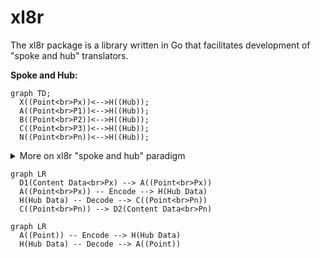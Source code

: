 # xl8r

The xl8r package is a library written in Go that facilitates development of "spoke and hub" translators.

**Spoke and Hub:**
```mermaid
graph TD;
  X((Point<br>Px))<-->H((Hub));
  A((Point<br>P1))<-->H((Hub));
  B((Point<br>P2))<-->H((Hub));
  C((Point<br>P3))<-->H((Hub));
  N((Point<br>Pn))<-->H((Hub));
```
<details>

<summary>More on xl8r "spoke and hub" paradigm</summary>

In this paradigm, each point represents a different Origin and/or Destination for data translations.

For example, some content may be translated from `Point P1` to `Point P3`, where:
- `Point P1` is called "english"
- `Point P3` is called "spanish"
- the content to be translated is the value `string` "four"

In this example (and the `xl8r` package), `Point P1` is considered as the _Origin_ and `Point P3` as the _Destination_.

The _Hub_ represents a commonality between _all points_ in the system.
- the hub data, in this example, is the value `int` 4

The _Spoke_ represents the path to and from `Point` and `Hub`.
- from `Point` (_Origin_) to `Hub`, "content data" is converted to "hub data"  (ie. _Encoded_)
- from `Hub` to `Point` (_Destination_), "hub data" is converted to "content data"  (ie. _Decoded_)

Summarizing the "english" to "spanish" translation, in _spoke and hub_ terms:
- from "english": (`Point P1`) convert value `string` "four" to value `int` 4 (`Hub`)
- to "spanish": (`Hub`) convert value `int` 4 to value `string` "cuatro" (`Point P3`)

</details>

```mermaid
graph LR
  D1(Content Data<br>Px) --> A((Point<br>Px))
  A((Point<br>Px)) -- Encode --> H(Hub Data)
  H(Hub Data) -- Decode --> C((Point<br>Pn))
  C((Point<br>Pn)) --> D2(Content Data<br>Pn)
```


```mermaid
graph LR
  A((Point)) -- Encode --> H(Hub Data)
  H(Hub Data) -- Decode --> A((Point))
```


